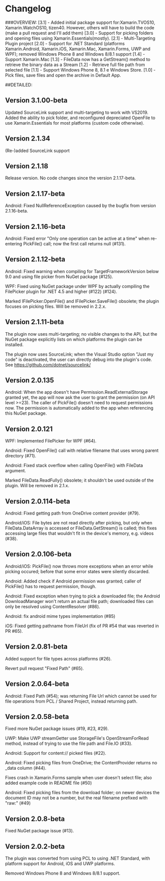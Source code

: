 # Changelog

###OVERVIEW:
[3.1] - Added initial package support for:Xamarin.TVOS10, Xamarin.WatchOS10, tizen40. However, others will have to build the code (make a pull request and I'll add them)
[3.0] - Support for picking folders and opening files using Xamarin.Essentials(mostly).
[2.1] - Multi-Targeting Plugin project
[2.0] - Support for .NET Standard (platforms Xamarin.Android, Xamarin.iOS, Xamarin.Mac, Xamarin.Forms, UWP and WPF); removed Windows Phone 8 and Windows 8/8.1 support
[1.4] - Support Xamarin.Mac
[1.3] - FileData now has a GetStream() method to retrieve the binary data as a Stream
[1.2] - Retrieve full file path from selected file
[1.1] - Support Windows Phone 8, 8.1 e Windows Store.
[1.0] - Pick files, save files and open the archive in Default App.


##DETAILED:

## Version 3.1.00-beta
Updated SourceLink support and multi-targeting to work with VS2019.
Added the ability to pick folder, and reconfigured depreciated OpenFile to use Xamarin.Essentials for most platforms (custom code otherwise).

## Version 2.1.34

(Re-)added SourceLink support

## Version 2.1.18

Release version. No code changes since the version 2.1.17-beta.

## Version 2.1.17-beta

Android: Fixed NullReferenceException caused by the bugfix from version 2.1.16-beta.

## Version 2.1.16-beta

Android: Fixed error "Only one operation can be active at a time" when re-entering PickFile()
call; now the first call returns null (#131).

## Version 2.1.12-beta

Android: Fixed warning when compiling for TargetFrameworkVersion below 9.0 and using file picker
from NuGet package (#125).

WPF: Fixed using NuGet package under WPF by actually compiling the FilePicker plugin for .NET 4.5
and higher (#122) (#124).

Marked IFilePicker.OpenFile() and IFilePicker.SaveFile() obsolete; the plugin focuses on picking
files. Will be removed in 2.2.x.

## Version 2.1.11-beta

The plugin now uses multi-targeting; no visible changes to the API, but the NuGet package
explicitly lists on which platforms the plugin can be installed.

The plugin now uses SourceLink; when the Visual Studio option "Just my code" is deactivated,
the user can directly debug into the plugin's code. See https://github.com/dotnet/sourcelink/

## Version 2.0.135

Android: When the app doesn't have Permission.ReadExternalStorage granted yet, the app will now
ask the user to grant the permission (on API level >=23). The caller of PickFile() doesn't need to
request permissions now. The permission is automatically added to the app when referencing this
NuGet package.

## Version 2.0.121

WPF: Implemented FilePicker for WPF (#64).

Android: Fixed OpenFile() call with relative filename that uses wrong parent directory (#71).

Android: Fixed stack overflow when calling OpenFile() with FileData argument.

Marked FileData.ReadFully() obsolete; it shouldn't be used outside of the plugin. Will be removed
in 2.1.x.

## Version 2.0.114-beta

Android: Fixed getting path from OneDrive content provider (#79).

Android/iOS: File bytes are not read directly after picking, but only when FileData.DataArray is
accessed or FileData.GetStream() is called; this fixes accessing large files that wouldn't fit in
the device's memory, e.g. videos (#38).

## Version 2.0.106-beta

Android/iOS: PickFile() now throws more exceptions when an error while picking occured; before
that some error states were silently discarded.

Android: Added check if Android permission was granted; caller of PickFile() has to request
permission, though.

Android: Fixed exception when trying to pick a downloaded file; the Android DownloadManager won't
return an actual file path; downloaded files can only be resolved using ContentResolver (#86).

Android: fix android mime types implementation (#85)

iOS: Fixed getting pathname from FileUrl (fix of PR #54 that was reverted in PR #65).

## Version 2.0.81-beta

Added support for file types across platforms (#26).

Revert pull request "Fixed Path" (#65).

## Version 2.0.64-beta

Android: Fixed Path (#54); was returning File Url which cannot be used for file operations from
PCL / Shared Project, instead returning path.

## Version 2.0.58-beta

Fixed more NuGet package issues (#19, #23, #29).

UWP: Make UWP streamGetter use StorageFile's OpenStreamForRead method, instead of trying to use
the file path and File.IO (#33).

Android: Support for content:// picked files (#22).

Android: Fixed picking files from OneDrive; the ContentProvider returns no _data column (#44).

Fixes crash in Xamarin.Forms sample when user doesn't select file; also added example code in README file (#50)

Android: Fixed picking files from the download folder; on newer devices the document ID may not be
a number, but the real filename prefixed with "raw:" (#49)

## Version 2.0.8-beta

Fixed NuGet package issue (#13).

## Version 2.0.2-beta

The plugin was converted from using PCL to using .NET Standard, with platform support for Android,
iOS and UWP platforms.

Removed Windows Phone 8 and Windows 8/8.1 support.
